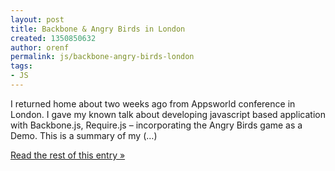 ```yaml
---
layout: post
title: Backbone & Angry Birds in London
created: 1350850632
author: orenf
permalink: js/backbone-angry-birds-london
tags:
- JS
---
```

I returned home about two weeks ago from Appsworld conference in London. I gave my known talk about developing javascript based application with Backbone.js, Require.js – incorporating the Angry Birds game as a Demo. This is a summary of my (…)</p><p><a href="http://orizens.com/wp/topics/backbone-angry-birds-in-london/">Read the rest of this entry »</a></p>

